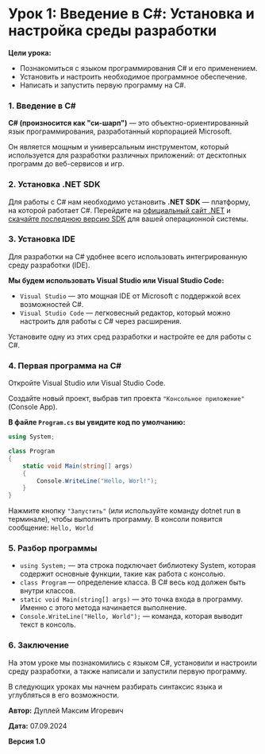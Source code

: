 # Урок 1: Введение в C#: Установка и настройка среды разработки

**Цели урока:**

- Познакомиться с языком программирования C# и его применением.
- Установить и настроить необходимое программное обеспечение.
- Написать и запустить первую программу на C#.

### 1. Введение в C#

**C# (произносится как "си-шарп")** — это объектно-ориентированный язык программирования, разработанный корпорацией Microsoft.

Он является мощным и универсальным инструментом, который используется для разработки различных приложений: от десктопных программ до веб-сервисов и игр.

### 2. Установка .NET SDK

Для работы с C# нам необходимо установить **.NET SDK** — платформу, на которой работает C#.
Перейдите на [официальный сайт .NET](https://dotnet.microsoft.com/ru-ru/) и [скачайте последнюю версию SDK](https://dotnet.microsoft.com/ru-ru/download) для вашей операционной системы.

### 3. Установка IDE

Для разработки на C# удобнее всего использовать интегрированную среду разработки (IDE).

**Мы будем использовать Visual Studio или Visual Studio Code:**

- `Visual Studio` — это мощная IDE от Microsoft с поддержкой всех возможностей C#.
- `Visual Studio Code` — легковесный редактор, который можно настроить для работы с C# через расширения.

Установите одну из этих сред разработки и настройте ее для работы с C#.

### 4. Первая программа на C#

Откройте Visual Studio или Visual Studio Code.

Создайте новый проект, выбрав тип проекта `"Консольное приложение"` (Console App).

**В файле `Program.cs` вы увидите код по умолчанию:**

```csharp
using System;

class Program
{
    static void Main(string[] args)
    {
        Console.WriteLine("Hello, Worl!");
    }
}
```
Нажмите кнопку `"Запустить"` (или используйте команду dotnet run в терминале), чтобы выполнить программу. В консоли появится сообщение: `Hello, World`

### 5. Разбор программы

- `using System;` — эта строка подключает библиотеку System, которая содержит основные функции, такие как работа с консолью.
- `class Program` — определение класса. В C# весь код должен быть внутри классов.
- `static void Main(string[] args)` — это точка входа в программу. Именно с этого метода начинается выполнение.
- `Console.WriteLine("Hello, World");` — команда, которая выводит текст в консоль.

### 6. Заключение

На этом уроке мы познакомились с языком C#, установили и настроили среду разработки, а также написали и запустили первую программу.

В следующих уроках мы начнем разбирать синтаксис языка и углубляться в его возможности.



**Автор:** Дуплей Максим Игоревич

**Дата:** 07.09.2024

**Версия 1.0**